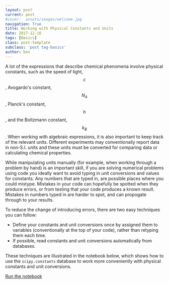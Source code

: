 ```yaml
---
layout: post
current: post
#cover:  assets/images/welcome.jpg
navigation: True
title: Working with Physical Constants and Units
date: 2017-12-16
tags: [Basics]
class: post-template
subclass: 'post tag-basics'
author: ben 
---
```


A lot of the expressions that describe chemical phenomena involve physical constants, such as the speed of light, $$c$$, Avogardo's constant, $$N_A$$, Planck's constant, $$h$$, and the Boltzmann constant, $$k_B$$. When working with algebraic expressions, it is also important to keep track of the relevant units. Different experiments may conventionally report data in non-S.I. units and these units must be converted for comparing data or calculating chemical properties. 

While manipulating units manually (for example, when working through a problem by hand) is an important skill, if you are solving numerical problems using code you ideally want to avoid typing in unit conversions and values for constants. Any numbers that are typed in, are possible places where you could mistype. Mistakes in your code can hopefully be spotted when they produce errors, or from testing that your code produces a known result. Mistakes in numbers typed in are harder to spot, and can propogate through to your results.

To reduce the change of introducing errors, there are two easy techniques you can follow:

- Define your constants and unit conversions once by assigned them to variables (conventionally at the top of your code), rather than retyping them each time. 
- If possible, read constants and unit conversions automatically from databases. 

These techniques are illustrated in the notebook below, which shows how to use the <code>scipy.constants</code> database to work more conveniently with physical constants and unit conversions. 

[Run the notebook](https://mybinder.org/v2/gh/bjmorgan/python_in_chemistry/master?filepath=General/Working%20with%20units%20and%20physical%20constants.ipynb)
